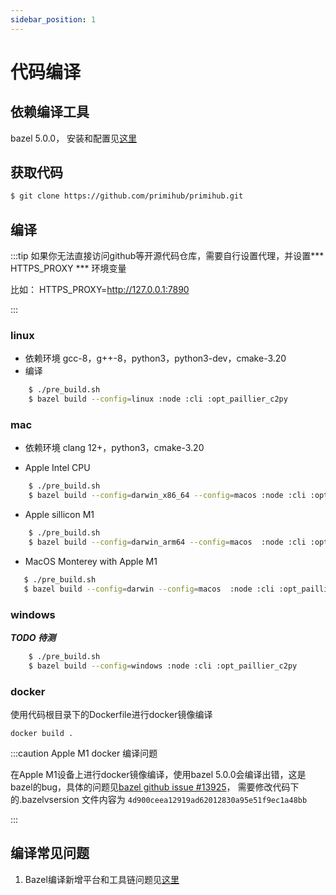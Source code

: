 ```yaml
---
sidebar_position: 1
---
```


# 代码编译

## 依赖编译工具

bazel 5.0.0， 安装和配置见[这里](https://docs.bazel.build/versions/5.0.0/install.html)


## 获取代码

```bash
$ git clone https://github.com/primihub/primihub.git
```

## 编译
:::tip 如果你无法直接访问github等开源代码仓库，需要自行设置代理，并设置*** HTTPS_PROXY *** 环境变量
  
  比如： HTTPS_PROXY=http://127.0.0.1:7890

:::

### linux
* 依赖环境
  gcc-8，g++-8，python3，python3-dev，cmake-3.20
* 编译
```bash
    $ ./pre_build.sh
    $ bazel build --config=linux :node :cli :opt_paillier_c2py
```

### mac
 * 依赖环境 clang 12+，python3，cmake-3.20
 
 * Apple Intel CPU
 
```bash
    $ ./pre_build.sh
    $ bazel build --config=darwin_x86_64 --config=macos :node :cli :opt_paillier_c2py
```

 *  Apple sillicon M1

```bash
    $ ./pre_build.sh
    $ bazel build --config=darwin_arm64 --config=macos  :node :cli :opt_paillier_c2py
```

 *  MacOS Monterey with Apple M1

```bash
   $ ./pre_build.sh
   $ bazel build --config=darwin --config=macos  :node :cli :opt_paillier_c2py
```

### windows 

***TODO 待测***

```bash
    $ ./pre_build.sh
    $ bazel build --config=windows :node :cli :opt_paillier_c2py
```

### docker
使用代码根目录下的Dockerfile进行docker镜像编译

```
docker build .

```

:::caution Apple M1 docker 编译问题

在Apple M1设备上进行docker镜像编译，使用bazel 5.0.0会编译出错，这是bazel的bug，具体的问题见[bazel github issue #13925](https://github.com/bazelbuild/bazel/issues/13925)， 需要修改代码下的.bazelvsersion 文件内容为 `4d900ceea12919ad62012830a95e51f9ec1a48bb`

:::

## 编译常见问题
 1. Bazel编译新增平台和工具链问题见[这里](https://docs.bazel.build/versions/5.0.0/platforms-intro.html)

     
